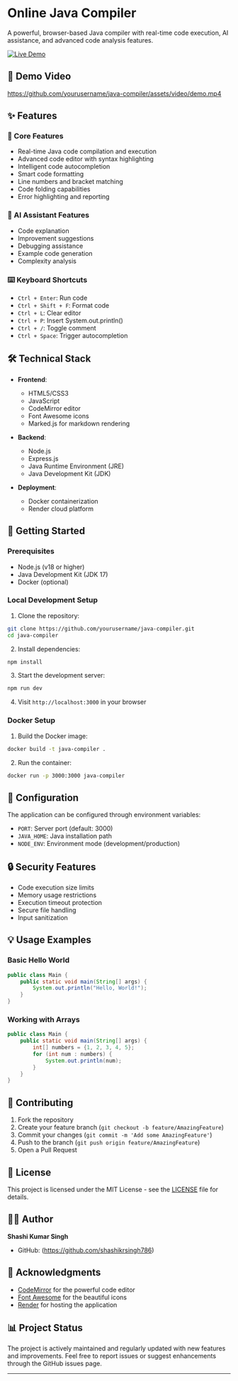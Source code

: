 # Online Java Compiler

A powerful, browser-based Java compiler with real-time code execution, AI assistance, and advanced code analysis features.

[![Live Demo](https://img.shields.io/badge/Live%20Demo-Visit%20Site-blue)](https://online-java-compiler-s2jv.onrender.com/)

## 🎥 Demo Video

https://github.com/yourusername/java-compiler/assets/video/demo.mp4

## ✨ Features

### 🚀 Core Features
- Real-time Java code compilation and execution
- Advanced code editor with syntax highlighting
- Intelligent code autocompletion
- Smart code formatting
- Line numbers and bracket matching
- Code folding capabilities
- Error highlighting and reporting

### 🤖 AI Assistant Features
- Code explanation
- Improvement suggestions
- Debugging assistance
- Example code generation
- Complexity analysis

### ⌨️ Keyboard Shortcuts
- `Ctrl + Enter`: Run code
- `Ctrl + Shift + F`: Format code
- `Ctrl + L`: Clear editor
- `Ctrl + P`: Insert System.out.println()
- `Ctrl + /`: Toggle comment
- `Ctrl + Space`: Trigger autocompletion

## 🛠️ Technical Stack

- **Frontend**:
  - HTML5/CSS3
  - JavaScript
  - CodeMirror editor
  - Font Awesome icons
  - Marked.js for markdown rendering

- **Backend**:
  - Node.js
  - Express.js
  - Java Runtime Environment (JRE)
  - Java Development Kit (JDK)

- **Deployment**:
  - Docker containerization
  - Render cloud platform

## 🚀 Getting Started

### Prerequisites
- Node.js (v18 or higher)
- Java Development Kit (JDK 17)
- Docker (optional)

### Local Development Setup

1. Clone the repository:
```bash
git clone https://github.com/yourusername/java-compiler.git
cd java-compiler
```

2. Install dependencies:
```bash
npm install
```

3. Start the development server:
```bash
npm run dev
```

4. Visit `http://localhost:3000` in your browser

### Docker Setup

1. Build the Docker image:
```bash
docker build -t java-compiler .
```

2. Run the container:
```bash
docker run -p 3000:3000 java-compiler
```

## 🔧 Configuration

The application can be configured through environment variables:

- `PORT`: Server port (default: 3000)
- `JAVA_HOME`: Java installation path
- `NODE_ENV`: Environment mode (development/production)

## 🔒 Security Features

- Code execution size limits
- Memory usage restrictions
- Execution timeout protection
- Secure file handling
- Input sanitization

## 💡 Usage Examples

### Basic Hello World
```java
public class Main {
    public static void main(String[] args) {
        System.out.println("Hello, World!");
    }
}
```

### Working with Arrays
```java
public class Main {
    public static void main(String[] args) {
        int[] numbers = {1, 2, 3, 4, 5};
        for (int num : numbers) {
            System.out.println(num);
        }
    }
}
```

## 🤝 Contributing

1. Fork the repository
2. Create your feature branch (`git checkout -b feature/AmazingFeature`)
3. Commit your changes (`git commit -m 'Add some AmazingFeature'`)
4. Push to the branch (`git push origin feature/AmazingFeature`)
5. Open a Pull Request

## 📝 License

This project is licensed under the MIT License - see the [LICENSE](LICENSE) file for details.

## 👨‍💻 Author

**Shashi Kumar Singh**
- GitHub: (https://github.com/shashikrsingh786)

## 🙏 Acknowledgments

- [CodeMirror](https://codemirror.net/) for the powerful code editor
- [Font Awesome](https://fontawesome.com/) for the beautiful icons
- [Render](https://render.com/) for hosting the application

## 📊 Project Status

The project is actively maintained and regularly updated with new features and improvements. Feel free to report issues or suggest enhancements through the GitHub issues page.

---
